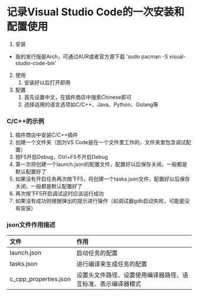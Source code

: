 # 记录Visual Studio Code的一次安装和配置使用

1. 安装
- 我的发行版是Arch，可通过AUR或者官方源下载
    'sudo pacman -S visual-studio-code-bin'
2. 使用
    1. 安装好以后打开即用
3. 配置
    1. 首先设置中文，在插件商店中搜索Chinese即可
    2. 选择适用的语言选项如C/C++、Java、Python、Golang等

### C/C++的示例
1. 插件商店中安装C/C++插件
2. 创建一个文件夹（因为VS Code是在一个文件里工作的，文件夹里包含调试配置）
3. 按F5开启Debug，Ctrl+F5不开启Debug
4. 第一次将创建一个launch.json的配置文件，配置好以后保存关闭，一般都是默认配置好了
5. 如果没有开启任务再次按下F5，将创建一个tasks.json文件，配置好以后保存关闭，一般都是默认配置好了
6. 再次按下F5开启调试这时应该运行成功
7. 如果没有成功则根据弹出的提示进行操作（如调试器gdb启动失败，可能是没有安装）

### json文件作用描述

文件 | 作用
:- | :-
launch.json | 启动任务的配置
tasks.json | 进行编译来生成任务的配置
c_cpp_properties.json | 设置头文件路径、设置使用编译器路径、语言标准、表示编译器模式
